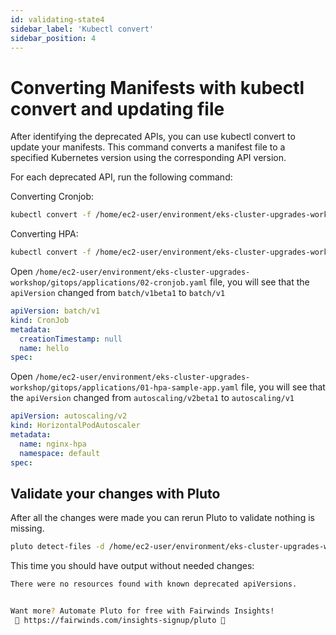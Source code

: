 ```yaml
---
id: validating-state4
sidebar_label: 'Kubectl convert'
sidebar_position: 4
---
```


# Converting Manifests with kubectl convert and updating file

After identifying the deprecated APIs, you can use kubectl convert to update your manifests. This command converts a manifest file to a specified Kubernetes version using the corresponding API version.

For each deprecated API, run the following command:

Converting Cronjob:

```bash
kubectl convert -f /home/ec2-user/environment/eks-cluster-upgrades-workshop/gitops/applications/02-cronjob.yaml > /home/ec2-user/environment/eks-cluster-upgrades-workshop/gitops/applications/02-cronjob.bak && mv /home/ec2-user/environment/eks-cluster-upgrades-workshop/gitops/applications/02-cronjob.bak /home/ec2-user/environment/eks-cluster-upgrades-workshop/gitops/applications/02-cronjob.yaml
```

Converting HPA:

```bash
kubectl convert -f /home/ec2-user/environment/eks-cluster-upgrades-workshop/gitops/applications/01-hpa-sample-app.yaml > /home/ec2-user/environment/eks-cluster-upgrades-workshop/gitops/applications/01-hpa-sample-app.bak && mv /home/ec2-user/environment/eks-cluster-upgrades-workshop/gitops/applications/01-hpa-sample-app.bak /home/ec2-user/environment/eks-cluster-upgrades-workshop/gitops/applications/01-hpa-sample-app.yaml
```

Open `/home/ec2-user/environment/eks-cluster-upgrades-workshop/gitops/applications/02-cronjob.yaml` file, you will see that the `apiVersion` changed from `batch/v1beta1` to `batch/v1`

```yaml
apiVersion: batch/v1
kind: CronJob
metadata:
  creationTimestamp: null
  name: hello
spec:
```

Open `/home/ec2-user/environment/eks-cluster-upgrades-workshop/gitops/applications/01-hpa-sample-app.yaml` file, you will see that the `apiVersion` changed from `autoscaling/v2beta1` to `autoscaling/v1`

```yaml
apiVersion: autoscaling/v2
kind: HorizontalPodAutoscaler
metadata:
  name: nginx-hpa
  namespace: default
spec:
```

## Validate your changes with Pluto 

After all the changes were made you can rerun Pluto to validate nothing is missing.

```bash
pluto detect-files -d /home/ec2-user/environment/eks-cluster-upgrades-workshop/gitops/applications
```

This time you should have output without needed changes:

```bash
There were no resources found with known deprecated apiVersions.


Want more? Automate Pluto for free with Fairwinds Insights!
 🚀 https://fairwinds.com/insights-signup/pluto 🚀 
```
